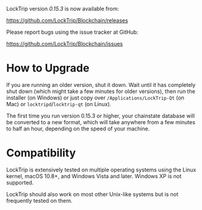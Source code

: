 LockTrip version *0.15.3* is now available from:

  <https://github.com/LockTrip/Blockchain/releases>

Please report bugs using the issue tracker at GitHub:

  <https://github.com/LockTrip/Blockchain/issues>

How to Upgrade
==============

If you are running an older version, shut it down. Wait until it has completely
shut down (which might take a few minutes for older versions), then run the 
installer (on Windows) or just copy over `/Applications/LockTrip-Qt` (on Mac)
or `locktripd`/`locktrip-qt` (on Linux).

The first time you run version 0.15.3 or higher, your chainstate database will
be converted to a new format, which will take anywhere from a few minutes to
half an hour, depending on the speed of your machine.

Compatibility
==============

LockTrip is extensively tested on multiple operating systems using
the Linux kernel, macOS 10.8+, and Windows Vista and later. Windows XP is not supported.

LockTrip should also work on most other Unix-like systems but is not
frequently tested on them.
